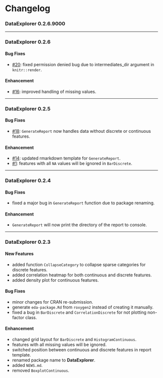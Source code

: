 # Changelog

### DataExplorer 0.2.6.9000

---

### DataExplorer 0.2.6
#### Bug Fixes
* [#20](https://github.com/boxuancui/DataExplorer/issues/20): fixed permission denied bug due to intermediates_dir argument in `knitr::render`.

#### Enhancement
* [#16](https://github.com/boxuancui/DataExplorer/issues/16): improved handling of missing values.

---

### DataExplorer 0.2.5
#### Bug Fixes
* [#18](https://github.com/boxuancui/DataExplorer/issues/18): `GenerateReport` now handles data without discrete or continuous features.

#### Enhancement
* [#14](https://github.com/boxuancui/DataExplorer/issues/14): updated rmarkdown template for `GenerateReport`.
* [#1](https://github.com/boxuancui/DataExplorer/issues/1): features with all `NA` values will be ignored in `BarDiscrete`.

---

### DataExplorer 0.2.4
#### Bug Fixes
* fixed a major bug in `GenerateReport` function due to package renaming.

#### Enhancement
* `GenerateReport` will now print the directory of the report to console.

---

### DataExplorer 0.2.3
#### New Features
* added function `CollapseCategory` to collapse sparse categories for discrete features.
* added correlation heatmap for both continuous and discrete features.
* added density plot for continuous features.

#### Bug Fixes
* minor changes for CRAN re-submission.
* generate `eda-package.Rd` from `roxygen2` instead of creating it manually.
* fixed a bug in `BarDiscrete` and `CorrelationDiscrete` for not plotting non-factor class.

#### Enhancement
* changed grid layout for `BarDiscrete` and `HistogramContinuous`.
* features with all missing values will be ignored.
* switched position between continuous and discrete features in report template.
* renamed package name to **DataExplorer**.
* added `NEWS.md`.
* removed `BoxplotContinuous`.
